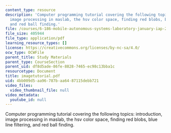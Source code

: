 ```yaml
---
content_type: resource
description: 'Computer programming tutorial covering the following topics: introduction,
  image processing in maslab, the hsv color space, finding red blobs, blue line filtering,
  and red ball finding.'
file: /courses/6-186-mobile-autonomous-systems-laboratory-january-iap-2005/4bb009d5aa96787baa6487115debb721_imagetutorial.pdf
file_size: 405944
file_type: application/pdf
learning_resource_types: []
license: https://creativecommons.org/licenses/by-nc-sa/4.0/
ocw_type: OCWFile
parent_title: Study Materials
parent_type: CourseSection
parent_uid: df8d5ade-86fe-8828-7465-ec98c13bba1c
resourcetype: Document
title: imagetutorial.pdf
uid: 4bb009d5-aa96-787b-aa64-87115debb721
video_files:
  video_thumbnail_file: null
video_metadata:
  youtube_id: null
---
```

Computer programming tutorial covering the following topics: introduction, image processing in maslab, the hsv color space, finding red blobs, blue line filtering, and red ball finding.